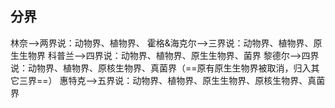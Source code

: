 ## 分界
林奈-->两界说：动物界、植物界、
霍格&海克尔-->三界说：动物界、植物界、原生生物界
科普兰-->四界说：动物界、植物界、原生生物界、菌界
黎德尔-->四界说：动物界、植物界、原核生物界、真菌界（==原有原生生物界被取消，归入其它三界==）
惠特克-->五界说：动物界、植物界、原生生物界、原核生物界、真菌界